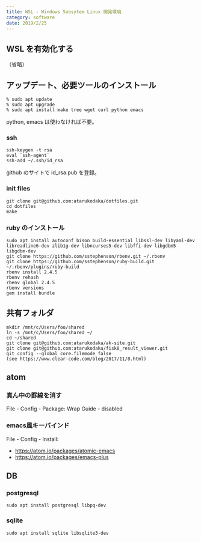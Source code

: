 ```yaml
---
title: WSL - Windows Subsytem Linux 開発環境
category: software
date: 2019/2/25
---
```


## WSL を有効化する
（省略）


## アップデート、必要ツールのインストール
```
% sudo apt update
% sudo apt upgrade
% sudo apt install make tree wget curl python emacs
```

python, emacs は使わなければ不要。

### ssh
```
ssh-keygen -t rsa
eval `ssh-agent`
ssh-add ~/.ssh/id_rsa
```

github のサイトで id_rsa.pub を登録。

### init files
```
git clone git@github.com:atarukodaka/dotfiles.git
cd dotfiles
make
```

### ruby のインストール
```
sudo apt install autoconf bison build-essential libssl-dev libyaml-dev libreadline6-dev zlib1g-dev libncurses5-dev libffi-dev libgdbm5 libgdbm-dev
git clone https://github.com/sstephenson/rbenv.git ~/.rbenv
git clone https://github.com/sstephenson/ruby-build.git ~/.rbenv/plugins/ruby-build
rbenv install 2.4.5
rbenv rehash
rbenv global 2.4.5
rbenv versions
gem install bundle
```

## 共有フォルダ
```
mkdir /mnt/c/Users/foo/shared
ln -s /mnt/c/Users/foo/shared ~/
cd ~/shared
git clone git@github.com:atarukodaka/ak-site.git
git clone git@github.com:atarukodaka/fisk8_result_viewer.git
git config --global core.filemode false
(see https://www.clear-code.com/blog/2017/11/8.html)
```

## atom
### 真ん中の罫線を消す
File - Config - Package: Wrap Guide - disabled

### emacs風キーバインド
File - Config - Install:

- https://atom.io/packages/atomic-emacs
- https://atom.io/packages/emacs-plus

## DB

### postgresql
```
sudo apt install postgresql libpq-dev
```

### sqlite
```
sudo apt install sqlite libsqlite3-dev
```
